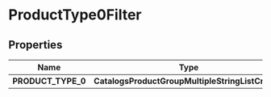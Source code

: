 

# ProductType0Filter


## Properties

Name | Type | Description | Notes
------------ | ------------- | ------------- | -------------
**PRODUCT_TYPE_0** | **CatalogsProductGroupMultipleStringListCriteria** |  | 




